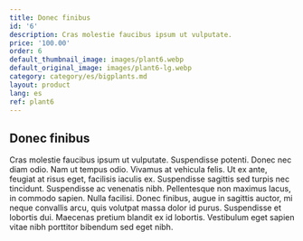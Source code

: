 ```yaml
---
title: Donec finibus
id: '6'
description: Cras molestie faucibus ipsum ut vulputate.
price: '100.00'
order: 6
default_thumbnail_image: images/plant6.webp
default_original_image: images/plant6-lg.webp
category: category/es/bigplants.md
layout: product
lang: es
ref: plant6
---
```


## Donec finibus

Cras molestie faucibus ipsum ut vulputate. Suspendisse potenti. Donec nec diam odio. Nam ut tempus odio. Vivamus at vehicula felis. Ut ex ante, feugiat at risus eget, facilisis iaculis ex. Suspendisse sagittis sed turpis nec tincidunt. Suspendisse ac venenatis nibh. Pellentesque non maximus lacus, in commodo sapien. Nulla facilisi. Donec finibus, augue in sagittis auctor, mi neque convallis arcu, quis volutpat massa dolor id purus. Suspendisse et lobortis dui. Maecenas pretium blandit ex id lobortis. Vestibulum eget sapien vitae nibh porttitor bibendum sed eget nibh.